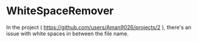 # WhiteSpaceRemover
In the project ( https://github.com/users/Aman9026/projects/2 ), there's an issue with white spaces in between the file name.
